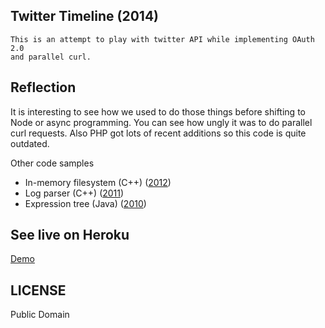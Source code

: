 ## Twitter Timeline (2014)

```
This is an attempt to play with twitter API while implementing OAuth 2.0
and parallel curl.
```

## Reflection

It is interesting to see how we used to do those things before shifting
to Node or async programming. You can see how ungly it was to do parallel
curl requests. Also PHP got lots of recent additions so this code is quite
outdated.

Other code samples
- In-memory filesystem (C++) ([2012](https://github.com/laithshadeed/filesystem))
- Log parser (C++) ([2011](https://github.com/laithshadeed/log-parser))
- Expression tree (Java) ([2010](https://github.com/laithshadeed/expression-tree))

## See live on Heroku

[Demo](http://laith-timeline.herokuapp.com/katyperry)

## LICENSE

Public Domain
